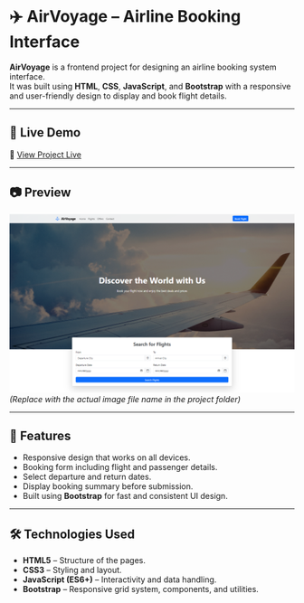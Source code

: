 # ✈️ AirVoyage – Airline Booking Interface

**AirVoyage** is a frontend project for designing an airline booking system interface.  
It was built using **HTML**, **CSS**, **JavaScript**, and **Bootstrap** with a responsive and user-friendly design to display and book flight details.

---

## 🚀 Live Demo
🔗 [View Project Live](https://ahmednaderhq.github.io/AirVoyage/)

---

## 📷 Preview
![AirVoyage Screenshot](screenshot.png)  
*(Replace with the actual image file name in the project folder)*

---

## 📌 Features
- Responsive design that works on all devices.
- Booking form including flight and passenger details.
- Select departure and return dates.
- Display booking summary before submission.
- Built using **Bootstrap** for fast and consistent UI design.

---

## 🛠️ Technologies Used
- **HTML5** – Structure of the pages.
- **CSS3** – Styling and layout.
- **JavaScript (ES6+)** – Interactivity and data handling.
- **Bootstrap** – Responsive grid system, components, and utilities.
